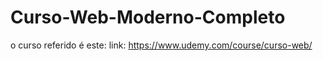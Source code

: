 # Curso-Web-Moderno-Completo
 o curso referido é este:
 link: https://www.udemy.com/course/curso-web/
